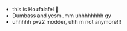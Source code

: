 - this is Houfalafel 🥙
- Dumbass and yesm..mm uhhhhhhhh gy
- uhhhhh pvz2 modder, uhh  m  not anymore!!!

<!---
Houfalafel/Houfalafel is a ✨ special ✨ repository because its `README.md` (this file) appears on your GitHub profile.
You can click the Preview link to take a look at your changes.
--->
